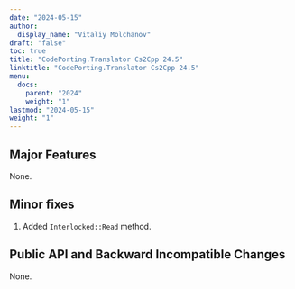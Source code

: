 ```yaml
---
date: "2024-05-15"
author:
  display_name: "Vitaliy Molchanov"
draft: "false"
toc: true
title: "CodePorting.Translator Cs2Cpp 24.5"
linktitle: "CodePorting.Translator Cs2Cpp 24.5"
menu:
  docs:
    parent: "2024"
    weight: "1"
lastmod: "2024-05-15"
weight: "1"
---
```


## Major Features ##

None.

## Minor fixes ##

1. Added `Interlocked::Read` method.

## Public API and Backward Incompatible Changes ##

None.
